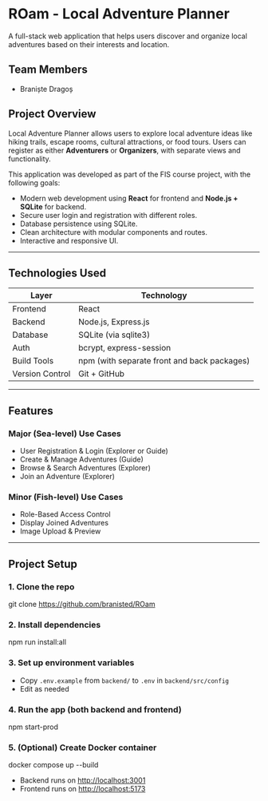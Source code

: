 # ROam - Local Adventure Planner

A full-stack web application that helps users discover and organize local adventures based on their interests and location.

## Team Members
- Braniște Dragoș

## Project Overview

Local Adventure Planner allows users to explore local adventure ideas like hiking trails, escape rooms, cultural attractions, or food tours. Users can register as either **Adventurers** or **Organizers**, with separate views and functionality.

This application was developed as part of the FIS course project, with the following goals:
- Modern web development using **React** for frontend and **Node.js + SQLite** for backend.
- Secure user login and registration with different roles.
- Database persistence using SQLite.
- Clean architecture with modular components and routes.
- Interactive and responsive UI.

---

## Technologies Used

| Layer           | Technology                                  |
|-----------------|---------------------------------------------|
| Frontend        | React                                       |
| Backend         | Node.js, Express.js                         |
| Database        | SQLite (via sqlite3)                        |
| Auth            | bcrypt, express-session                     |
| Build Tools     | npm (with separate front and back packages) |
| Version Control | Git + GitHub                                |

---

## Features

### Major (Sea-level) Use Cases

- User Registration & Login (Explorer or Guide)
- Create & Manage Adventures (Guide)
- Browse & Search Adventures (Explorer)
- Join an Adventure (Explorer)

### Minor (Fish-level) Use Cases
- Role-Based Access Control
- Display Joined Adventures
- Image Upload & Preview

---

## Project Setup

### 1. Clone the repo
git clone https://github.com/branisted/ROam

### 2. Install dependencies
npm run install:all

### 3. Set up environment variables
- Copy `.env.example` from `backend/` to `.env` in `backend/src/config`
- Edit as needed

### 4. Run the app (both backend and frontend)
npm start-prod

### 5. (Optional) Create Docker container
docker compose up --build

- Backend runs on [http://localhost:3001](http://localhost:3001)
- Frontend runs on [http://localhost:5173](http://localhost:5173)



